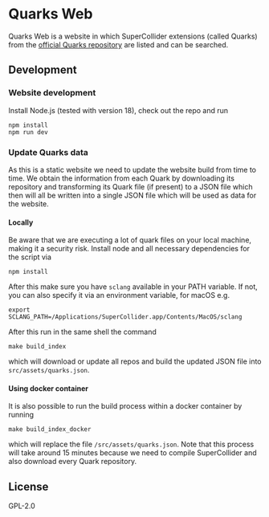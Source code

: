 # Quarks Web

Quarks Web is a website in which SuperCollider extensions (called Quarks) from the [official Quarks repository](https://github.com/supercollider-quarks/quarks) are listed and can be searched.

## Development

### Website development

Install Node.js (tested with version 18), check out the repo and run

```shell
npm install
npm run dev
```

### Update Quarks data

As this is a static website we need to update the website build from time to time.
We obtain the information from each Quark by downloading its repository and transforming its Quark file (if present) to a JSON file which then will all be written into a single JSON file which will be used as data for the website.

#### Locally

Be aware that we are executing a lot of quark files on your local machine, making it a security risk.
Install node and all necessary dependencies for the script via

```shell
npm install
```

After this make sure you have `sclang` available in your PATH variable.
If not, you can also specify it via an environment variable, for macOS e.g.

```shell
export SCLANG_PATH=/Applications/SuperCollider.app/Contents/MacOS/sclang
```

After this run in the same shell the command

```shell
make build_index
```

which will download or update all repos and build the updated JSON file into `src/assets/quarks.json`.

#### Using docker container

It is also possible to run the build process within a docker container by running

```shell
make build_index_docker
```

which will replace the file `/src/assets/quarks.json`.
Note that this process will take around 15 minutes because we need to compile SuperCollider and also download every Quark repository.

## License

GPL-2.0
